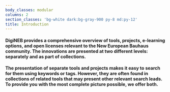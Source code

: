 ```yaml
---
body_classes: modular
columns: 2
section_classes: 'bg-white dark:bg-gray-900 py-8 md:py-12'
title: Introduction
---
```


#### DigiNEB provides a comprehensive overview of tools, projects, e-learning options, and open licenses relevant to the New European Bauhaus community. The innovations are presented at two different levels: separately and as part of collections.
#### The presentation of separate tools and projects makes it easy to search for them using keywords or tags. However, they are often found in collections of related tools that may present other relevant search leads. To provide you with the most complete picture possible, we offer both.